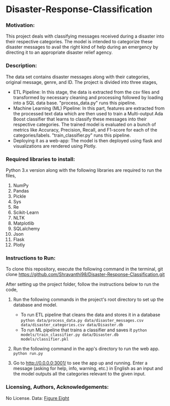 # Disaster-Response-Classification

### Motivation:
This project deals with classifying messages received during a disaster into their respective categories. The model is intended to categorize these disaster messages to avail the right kind of help during an emergency by directing it to an appropriate disaster relief agency.

### Description:
The data set contains disaster messages along with their categories, original message, genre, and ID. 
The project is divided into three stages,
* ETL Pipeline: 
  In this stage, the data is extracted from the csv files and transformed by necessary cleaning and processing followed by loading into a SQL data base.
  "process_data.py" runs this pipeline.
* Machine Learning (ML) Pipeline:
  In this part, features are extracted from the processed text data which are then used to train a Multi-output Ada Boost classifier that learns to classify these messages     into their respective categories. The trained model is evaluated on a bunch of metrics like Accuracy, Precision, Recall, and F1-score for each of the categories/labels.
  "train_classifier.py" runs this pipeline.
* Deploying it as a web-app:
  The model is then deployed using flask and visualizations are rendered using Plotly. 

### Required libraries to install:
Python 3.x version along with the following libraries are required to run the files,
1. NumPy 
2. Pandas
3. Pickle
4. Sys
5. Re
6. Scikit-Learn
7. NLTK
8. Matplotlib
9. SQLalchemy
10. Json
11. Flask
12. Plotly

### Instructions to Run:
To clone this repository, execute the following command in the terminal,
git clone https://github.com/Shravanthi98/Disaster-Response-Classification.git

After setting up the project folder, follow the instructions below to run the code,
1. Run the following commands in the project's root directory to set up the database and model.

    - To run ETL pipeline that cleans the data and stores it in a database
        `python data/process_data.py data/disaster_messages.csv data/disaster_categories.csv data/Disaster.db`
    - To run ML pipeline that trains a classifier and saves it
        `python models/train_classifier.py data/Disaster.db models/classifier.pkl`

2. Run the following command in the app's directory to run the web app.
    `python run.py`

3. Go to http://0.0.0.0:3001/ to see the app up and running. Enter a message (asking for help, info, warning, etc.) in English as an input and the model outputs all the categories relevant to the given input.

### Licensing, Authors, Acknowledgements:
No License. 
Data: [Figure Eight](https://appen.com/)
